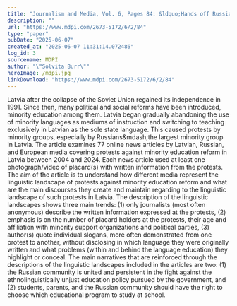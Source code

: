 ```yaml
---
title: "Journalism and Media, Vol. 6, Pages 84: &ldquo;Hands off Russian Schools&rdquo;: How Do Online Media Portray the Linguistic Landscape of Protests Against Minority Education Reform in Latvia?"
description: ""
url: "https://www.mdpi.com/2673-5172/6/2/84"
type: "paper"
pubDate: "2025-06-07"
created_at: "2025-06-07 11:31:14.072486"
log_id: 3
sourcename: MDPI
author: "\"Solvita Burr\""
heroImage: /mdpi.jpg
linkDownload: "https://www.mdpi.com/2673-5172/6/2/84"
---
```


Latvia after the collapse of the Soviet Union regained its independence in 1991. Since then, many political and social reforms have been introduced, minority education among them. Latvia began gradually abandoning the use of minority languages as mediums of instruction and switching to teaching exclusively in Latvian as the sole state language. This caused protests by minority groups, especially by Russians&amp;mdash;the largest minority group in Latvia. The article examines 77 online news articles by Latvian, Russian, and European media covering protests against minority education reform in Latvia between 2004 and 2024. Each news article used at least one photograph/video of placard(s) with written information from the protests. The aim of the article is to understand how different media represent the linguistic landscape of protests against minority education reform and what are the main discourses they create and maintain regarding to the linguistic landscape of such protests in Latvia. The description of the linguistic landscapes shows three main trends: (1) only journalists (most often anonymous) describe the written information expressed at the protests, (2) emphasis is on the number of placard holders at the protests, their age and affiliation with minority support organizations and political parties, (3) author(s) quote individual slogans, more often demonstrated from one protest to another, without disclosing in which language they were originally written and what problems (within and behind the language education) they highlight or conceal. The main narratives that are reinforced through the descriptions of the linguistic landscapes included in the articles are two: (1) the Russian community is united and persistent in the fight against the ethnolinguistically unjust education policy pursued by the government, and (2) students, parents, and the Russian community should have the right to choose which educational program to study at school.

